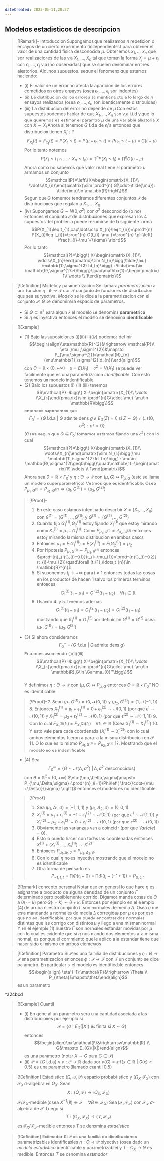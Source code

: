 ```yaml
---
dateCreated: 2025-05-11,20:37
---
```

## Modelos estadisticos de descripcion

>[!Remark]- Introduccion
>Supongamos que realizamos $n$ repeticion o ensayos de un cierto experimento (independientes) para obtener el valor de una cantidad fisica desconocida $\mu$. Obtenemos $x_{1},\ldots ,x_{n}$ que son realizaciones de las v.a $X_{1},\ldots , X_{n}$ tal que toman la forma $X_{j}=\mu +\epsilon_{j}$ con $\epsilon_{1},\ldots,\epsilon_{j}$ v.a (no observadas) que se suelen denominar errores aleatorios.
>Algunos supuestos, segun el fenomeno que estamos haciendo:
>- (i)  El valor de un error no afecta la aparicion de los errores cometidos en otros ensayos (osea $\epsilon_{1},\ldots,\epsilon_{j}$ son indeptes)
>- (ii) La distribucion de los errores se mantiene cte a lo largo de $n$ ensayos realizados (osea $\epsilon_{1},\ldots,\epsilon _{n}$ son identicamente distribuidas)
>- (iii) La distribucion del error no depende de $\mu$
>Con estos supuestos podemos hablar de que $X_{1},\ldots,X_{n}$ son v.a.i.i.d y que lo que queremos es estimar el paramtro $\mu$ de una variable aleatoria $X$ con $X\sim X_{i}$ 
>Ahora si tenemos $G$ f.d.a de $\epsilon_{i}$'s entonces que distribucion tienen $X_{i}$'s ?
>$$F_{X_{i}}(t)=F_{X_{1}}(t)=P(X_{1}\leq t)=P(\mu +\epsilon_{1}\leq t)=P(\epsilon_{1}\leq t-\mu )=G(t-\mu)$$
>Por lo tanto notemos $$P(X_{1}\leq t_{1}\cap\ldots\cap X_{n}\leq t_{n})=\prod^{n} P(X_{i}\leq t_{i})=\prod^{n} G(t_{i}-\mu)$$
>Ahora como no sabemos que valor real tiene el parametro $\mu$ armamos un conjunto 
>$$\mathcal{P}=\left\{X=\begin{pmatrix}X_{1}\\ \vdots\\X_{n}\end{pmatrix}\sim \prod^{n} G(\cdot-\tilde{\mu}): \tilde{\mu}\in \mathbb{R}\right\}$$
>Segun que $G$ tomemos tendremos diferentes conjuntos $\mathcal{P}$ de distribuciones que regulan a $X_{1},\ldots,X_{n}$.
>- (iv) Supongamos $G\sim N(0,\sigma^{2})$ con $\sigma^{2}$ desconocido (o no)
>Entonces el conjunto $\mathcal{P}$ de distribuciones que expresan los 4 supuestos del problema puede resumirse de la siguiente forma
>$$P(X_{1}\leq t_{1}\cap\ldots\cap X_{n}\leq t_{n})=\prod^{n} P(X_{i}\leq t_{i})=\prod^{n} G(t_{i}-\mu )=\prod^{n} \phi\left( \frac{t_{i}-\mu }{\sigma} \right)$$
>Por lo tanto $$\mathcal{P}=\bigg\{ X=\begin{pmatrix}X_{1}\\ \vdots\\X_{n}\end{pmatrix}\sim N_{n}\bigg(\tilde{\mu} \mathbb{1},\sigma^{2} Id_{n}\bigg) : \tilde{\mu}\in \mathbb{R},\sigma^{2}>0\bigg\}\quad\mathbb{1}=\begin{pmatrix}1\\ \vdots \\ 1\end{pmatrix}$$

>[!Definition] Modelo y parametrizacion
>Se llamara *parametrizacion* a una funcion $\eta : \theta\rightarrow \mathcal{P}$ con $\mathcal{P}$ conjunto de funciones de distribucion que sea suryectiva. 
>*Modelo* se le dice a la parametrizacion con el conjunto $\mathcal{P}$. 
>$\Theta$ se denominara espacio de parametros.
>- Si $\Theta\subseteq \mathbb{R}^{k}$ para algun $k$ el modelo se denomina **parametrico**
>- Si $\eta$ es inyectiva entonces el modelo se denomina **identificable**  

>[!Example]
>- (1) Bajo las suposiciones (i)(ii)(iii)(iv) podemos definir $$\begin{align}\eta:\mathbb{R}^{2}&\rightarrow \mathcal{P}\\ \eta:(\mu ,\sigma^{2})&\mapsto P_{\mu,\sigma^{2}}=\mathcal{N}_{n}(\mu\mathbb{1},\sigma^{2}Id_{n})\end{align}$$ con $\Theta=\mathbb{R}\times(0,+\infty)\quad\mu=E(X_{1})\quad\sigma^{2}=V(X_{1})$ se puede ver facilmente que es una parametrizacion *identificable*. Con esto tenemos un modelo indentificable.    
>- (2) Bajo los supuestos (i) (ii) (iii) tenemos $$\mathcal{P}=\bigg\{ X=\begin{pmatrix}X_{1}\\ \vdots \\X_{n}\end{pmatrix}\sim \prod^{n}G(\cdot-\mu) :\mu\in \mathbb{R}\bigg\}$$
>entonces suponemos que $$\Gamma_{0}'=\{ G\text{ f.d.a }|\ G\text{ admite dens }g \ \land \ E_{G}(Z)=0 \text{ si }Z\sim G\}\cap\{ \mathcal{N}(0,\sigma^{2}) :\sigma^{2}>0\}$$
>(Osea segun que $G\in \Gamma_{0}'$ tomamos estamos fijando una $\sigma^{2}$) con lo cual $$\mathcal{P}=\bigg\{ X=\begin{pmatrix}X_{1}\\ \vdots\\X_{n}\end{pmatrix}\sim N_{n}\bigg(\mu \mathbb{1},\sigma^{2} Id_{n}\bigg) : \mu\in \mathbb{R},\sigma^{2}\geq0\bigg\}\quad\mathbb{1}=\begin{pmatrix}1\\ \vdots \\ 1\end{pmatrix}$$
>Ahora sea $\Theta=\mathbb{R}\times\Gamma_{0}'$ y $\eta:\Theta\rightarrow \mathcal{P}$ con $(\mu,G)\mapsto P_{\mu,G}$ (esto se llama un modelo superparametrico) 
>Veamos que es identificable. Osea $P_{\mu_{1},G^{(1)}}=P_{\mu_{2},G^{(2)}}\Rightarrow(\mu_{1},G^{(1)})=(\mu_{2},G^{(2)})$
>>[!Proof]-
>>1. En este caso estamos intentnado describir $X=(X_{1},\ldots,X_{n})$ con $G^{(1)}=(G^{(1)},\ldots,G^{(1)})$ y $G^{(2)}=(G^{(2)},\ldots,G^{(2)})$     
>>2. Cuando fijo $G_{1}^{(1)},G_{2}^{(1)}$ estoy fijando $X_{1}^{(1)}$ que estoy mirando como $X_{1}^{(1)}=\mu_{1}+G_{1}^{(1)}$. Como $P_{\mu_{1},G^{(1)}}=P_{\mu_{2},G^{(2)}}$ entonces estoy mirando la misma distribucion en ambos casos 
>>3. Entonces $\mu_{1}=E(G_{1}^{(1)})=E(X_{1}^{(1)})=E(G_{2}^{(1)})=\mu_{2}$
>>4. Por hipotesis $P_{\mu_{1},G^{(1)}}\sim P_{\mu_{2},G^{(2)}}$ entonces $\prod^{n}_{i}G_{i}^{(1)}(t_{i}-\mu_{1})=\prod^{n}G_{i}^{(2)}(t_{i}-\mu_{2})\quad\forall (t_{1},\ldots,t_{n})\in \mathbb{R}^{n}$
>>5. Si suponemos $t_{j}\rightarrow+\infty$ para $j\neq1$ entonces todas las cosas en los productos de hacen 1 salvo los primeros terminos entonces $$G^{(1)}_{1}(t_{1}-\mu_{1})=G_{1}^{(2)}(t_{1}-\mu_{2})  \quad\forall t_{1}\in \mathbb{R}$$
>>6. Usando 4. y 5. tenemos ademas $$G_{1}^{(1)}(t_{1}-\mu_{1})=G_{1}^{(2)}(t_{1}-\mu_{2})=G_{1}^{(2)} (t_{1}-\mu_{1})$$ mostrando que $G^{(1)}_{1}=G^{(2)}_{1}$ por definicion $G^{(1)}=G^{(2)}$ osea $(\mu_{1},G^{(1)})=(\mu_{2},G^{(2)})$  
>- (3) Si ahora consideramos $$\Gamma_{0}''=\{ G\text{ f.d.a }|\ G\text{ admite dens }g\}$$
>Entonces asumiendo (i)(ii)(iii)      $$\mathcal{P}=\bigg\{ X=\begin{pmatrix}X_{1}\\ \vdots \\X_{n}\end{pmatrix}\sim \prod^{n}G(\cdot-\mu) :\mu\in \mathbb{R},G\in \Gamma_{0}''\bigg\}$$  
>Y definimos $\eta:\Theta\rightarrow \mathcal{P}$ con $(\mu,G)\mapsto P_{\mu,G}$ entonces $\Theta=\mathbb{R}\times\Gamma_{0}''$ NO es identificable
>>[!Proof]-
>>7. Sean $(\mu_{1},G^{(1)})=(0,\mathcal{N}(0,1))$ y $(\mu_{2},G^{(2)})=(1,\mathcal{N}(-1,1))$  
>>8. Entonces $X_{1}^{(1)}=\mu_{1}+\epsilon_{1}^{(1)}=0+\epsilon_{1}^{(2)}\sim\mathcal{N}(0,1)$ (por que $\epsilon^{1}\sim\mathcal{N}(0,1)$) y $X_{1}^{(2)}=\mu_{2}+\epsilon_{1}^{(2)}\sim\mathcal{N}(0,1)$ (por que $\epsilon^{(2)}\sim\mathcal{N}(-1,1)$) 
>>9. Con lo cual $F_{X_{1}^{(1)} }(t_{1})=F_{X_{1}^{(2)} }(t_{1})\quad\forall t_{1}\in \mathbb{R}$ (Osea $X_{1}^{(1)}\sim X_{1}^{(2)}$) 
>>10. Y esto vale para cada coordenada ($X_{i}^{(1)}\sim X_{i}^{(2)}$) con lo cual ambos elementos fueron a parar a la misma distribucion en $\mathcal{P}$ 
>>11. O lo que es lo mismo $P_{\mu_{1},G^{(1)}}=P_{\mu_{2},G^{(2)}}$ 
>>12. Mostrando que el modelo no es indentificable
>- (4) Sea $$\Gamma_{0}'''=\{ G\sim \mathcal{N}(\Delta,\sigma^{2})\ |\ \Delta,\sigma^{2}\text{ desconocidos} \}$$ con $\theta=\mathbb{R}^{2}\times(0,+\infty)$ $\eta:(\mu,\Delta,\sigma)\mapsto P_{\mu,\Delta,\sigma}=\prod^{n}_{i=1}\Phi\left( \frac{\cdot-(\mu +\Delta)}{\sigma} \right)$ entonces el modelo es no identificable.
>>[!Proof]-
>>1. Sea $(\mu_{1},\Delta_{1},\sigma)=(-1,1,1)$ y $(\mu_{2},\Delta_{2},\sigma)=(0,0,1)$
>>2. $X_{1}^{(1)}=\mu_{1}+\epsilon_{1}^{(1)}=-1+\epsilon_{1}^{(2)}\sim\mathcal{N}(0,1)$ (por que $\epsilon^{1}\sim\mathcal{N}(1,1)$) y $X_{1}^{(2)}=\mu_{2}+\epsilon_{1}^{(2)}=0+\epsilon_{1}^{(2)}\sim\mathcal{N}(0,1)$ (por que $\epsilon^{(2)}\sim\mathcal{N}(0,1)$) 
>>3. Obviamente las varianzas van a coincidir (por que $Var(cte)=0$).
>>4. Esto lo puedo hacer con todas las coordenadas entonces $X^{(1)}=\left(X^{(1)}_{1},\ldots, X^{(1)}_{n}\right)\sim X^{(2)}$  
>>5. Entonces $P_{\mu_{1},\Delta_{1},\sigma}= P_{\mu_{2},\Delta_{2},\sigma}$. 
>>6. Con lo cual $\eta$ no es inyectiva mostrando que el modelo no es identificable   
>>7. Otra forma de pensarlo es $$P_{-1,1,1}=\prod\Phi(t_{i}-0)=\prod\Phi(t_{i}-(-1+1))=P_{0,0,1}$$
>>
>>

>[!Remark] concepto personal
> Notar que en general lo que hace $\eta$ es asignarme a producto de alguna densidad de un conjunto $\Gamma$ determinado pero posiblemente corrido. Digamos manda cosas de $\Theta$ a $G(\cdot-k)$ pero $G(\cdot-k)\sim G+k$.
> Entonces por ejemplo en el ejemplo (4) de arriba nuestro conjunto $\Gamma$ son normales de media $\Delta$. Osea $\eta$ me esta mandando a normales de media $\Delta$ corregidas por $\mu$ es por eso que no es identificable, por que puedo encontrar dos normales distintas que las corrigo con distintos $\mu$ y llego a una misman normal
> Y en el ejemplo (1) nuestro $\Gamma$ son normales estandar movidas por $\mu$ con lo cual es evidente que si $\eta$ nos mando dos elementos a la misma normal, es por que el corrimiento que le aplico a la estandar tiene que haber sido el mismo en ambos elementos          

>[!Definition] Parametro
>Si $\mathcal{P}$ es una familia de distribuciones y $\eta:\Theta\rightarrow \mathcal{P}$ una parametrizacion entonces $\phi:\mathcal{P}\rightarrow\mathcal{T}$ con $\mathcal{T}$ un conjunto se dice parametro.
>En particular si el modelo es identificable entonces $$\begin{align} \eta^{-1}:\mathcal{P}&\rightarrow \Theta \\ P_{\theta}&\mapsto\theta\end{align}$$
>es un parametro

^a24bcd

>[!Example] Cuantil
>- (i) En general un parametro sera una cantidad asociada a las distribuciones por ejemplo si $$\mathcal{P}=\{ G\ | \ E_{G}(|X|) \text{ es finita si }X\sim G \}$$
>entonces $$\begin{align}\nu:\mathcal{P}&\rightarrow\mathbb{R} \\ G&\mapsto E_{G}(|X|)\end{align}$$
>es una parametro (notar $X\sim G$ para $G\in \mathcal{P}$) 
>- (ii) $\mathcal{P}=\{ G \text{ f.d.a} \}$ y $\nu:\mathcal{P}\rightarrow\mathbb{R}$ dada por $\nu(G)=inf\{ x\in \mathbb{R}\ |\ G(x)\geq0.5 \}$ es una parametro (llamado cuantil 0.5) 

>[!Definition] Estadistico
>$(\Omega,\mathcal{A},\mathcal{P})$ espacio probabilistico y $(\Omega_{X},\mathcal{F}_{X})$ con $\mathcal{F}_{X}$ $\sigma$-algebra en $\Omega_{X}$. Sean $$X:(\Omega,\mathcal{F})\rightarrow (\Omega_{X},\mathcal{F}_{X})$$
>$\mathcal{F}/\mathcal{F}_{X}$-medible (osea $X^{-1}(B)\in \mathcal{F}\quad\forall B\in \mathcal{F}_{X}$) 
>Sea $(\mathcal{T},\mathcal{F}_{\mathcal{T}})$ con $\mathcal{F}_{\mathcal{T}}$ $\sigma$-algebra de $\mathcal{T}$. Luego si $$T:(\Omega_{X},\mathcal{F}_{X})\rightarrow(\mathcal{T},\mathcal{F}_{\mathcal{T}})$$ es $\mathcal{F}_{X}/\mathcal{F}_{\mathcal{T}}$-medible entonces $T$ se denomina *estadistico*

>[!Definition] Estimador
>Si $\mathcal{P}$ es una familia de distribuciones parametrizables identificables $\eta:\Theta \rightarrow\mathcal{P}$ biyectiva (osea dado un *modelo estadistico* identificable y parametrizable) y $T : \Omega_{X}\rightarrow \Theta$ es medible. Entonces $T$ se denomina *estimador*
